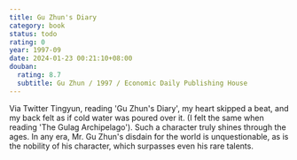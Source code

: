 ```yaml
---
title: Gu Zhun's Diary
category: book
status: todo
rating: 0
year: 1997-09
date: 2024-01-23 00:21:10+08:00
douban:
  rating: 8.7
  subtitle: Gu Zhun / 1997 / Economic Daily Publishing House
---
```


Via Twitter Tingyun, reading 'Gu Zhun's Diary', my heart skipped a beat, and my back felt as if cold water was poured over it. (I felt the same when reading 'The Gulag Archipelago'). Such a character truly shines through the ages. In any era, Mr. Gu Zhun's disdain for the world is unquestionable, as is the nobility of his character, which surpasses even his rare talents.
